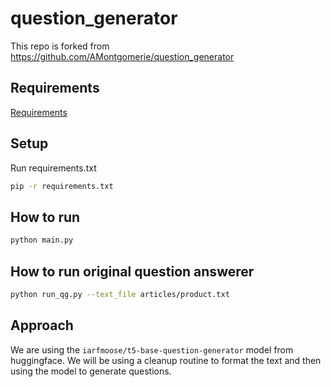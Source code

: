 # question_generator


This repo is forked from https://github.com/AMontgomerie/question_generator


## Requirements

[Requirements](./requirements.md)


## Setup

Run requirements.txt

```bash
pip -r requirements.txt
```


## How to run

```bash
python main.py
```



## How to run original question answerer

```bash
python run_qg.py --text_file articles/product.txt
```


## Approach

We are using the `iarfmoose/t5-base-question-generator` model from huggingface.  We will be 
using a cleanup routine to format the text and then using the model to generate questions.
